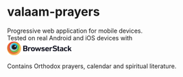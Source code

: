 # valaam-prayers
Progressive web application for mobile devices.  
Tested on real Android and iOS devices with   
<a href="https://www.browserstack.com/" target="_blanck" ><img src="https://raw.githubusercontent.com/vl-yaroslavtsev/valaam-prayers/master/src/images/Browserstack-logo%402x.png" width="150px" alt="Browserstack"></a>

Contains Orthodox prayers, calendar and spiritual literature.

